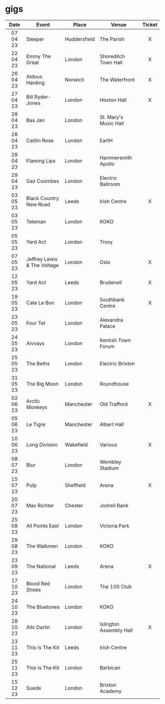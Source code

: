 # gigs
|Date|Event|Place|Venue|Ticket|
|:--:|-----|----|-----|:----:|
|07 04 23|Sleeper|Huddersfield|The Parish|X|
|22 04 23|Emmy The Great|London|Shoreditch Town Hall|X|
|26 04 23|Aldous Harding|Norwich|The Waterfront|X|
|27 04 23|Bill Ryder-Jones|London|Hoxton Hall|X|
|28 04 23|Bas Jan|London|St. Mary's Music Hall|
|28 04 23|Caitlin Rose|London|EartH|
|28 04 23|Flaming Lips|London|Hammersmith Apollo|
|29 04 23|Gaz Coombes|London|Electric Ballroom|
|03 05 23|Black Country New Road|Leeds|Irish Centre|X|
|03 05 23|Teleman|London|KOKO|
|05 05 23|Yard Act|London|Troxy|
|07 05 23|Jeffrey Lewis & The Voltage|London|Oslo|X|
|12 05 23|Yard Act|Leeds|Brudenell|X|
|19 05 23|Cate Le Bon|London|Southbank Centre|X|
|23 05 23|Four Tet|London|Alexandra Palace||
|24 05 23|Alvvays|London|Kentish Town Forum|
|25 05 23|The Beths|London|Electric Brixton|
|31 05 23|The Big Moon|London|Roundhouse|
|02 06 23|Arctic Monkeys|Manchester|Old Trafford|X|
|05 06 23|Le Tigre|Manchester|Albert Hall|
|10 06 23|Long Division|Wakefield|Various|X|
|08 07 23|Blur|London|Wembley Stadium|
|15 07 23|Pulp|Sheffield|Arena|X|
|20 07 23|Max Richter|Chester|Jodrell Bank|
|25 08 23|All Points East|London|Victoria Park|
|29 08 23|The Walkmen|London|KOKO|
|23 09 23|The National|Leeds|Arena|X|
|17 10 23|Blood Red Shoes|London|The 100 Club|
|24 10 23|The Bluetones|London|KOKO|
|28 10 23|Allo Darlin|London|Islington Assembly Hall|X|
|23 11 23|This Is The Kit|Leeds|Irish Centre|
|25 11 23|This Is The Kit|London|Barbican|
|15 12 23|Suede|London|Brixton Academy|
